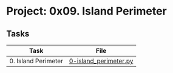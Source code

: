 # Project: 0x09. Island Perimeter

## Tasks

| Task | File |
| ---- | ---- |
| 0. Island Perimeter | [0-island_perimeter.py](./0-island_perimeter.py) |
